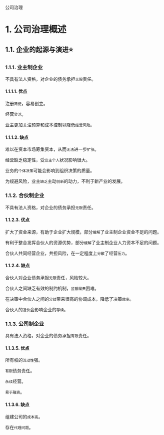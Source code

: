 公司治理

# 1. 公司治理概述

## 1.1. 企业的起源与演进:star: 

### 1.1.1. 业主制企业

不具有法人资格，对企业的债务承担`无限`责任。

#### 1.1.1.1. 优点

注册`简便`，容易创立。

经营`灵活`。

业主更加关注预算和成本控制以降低`经营风险`。

#### 1.1.1.2. 缺点

难以在资本市场筹集资本，从而`无法`进一步`扩张`。

经营缺乏稳定性，受`业主个人`状况影响很大。

业务的`个体决策`可能会影响到组织决策的质量。

为规避风险，业主`缺乏`主动`创新`的动力，不利于新产业的发展。

### 1.1.2. 合伙制企业

不具有法人资格，对企业的债务承担`无限`责任。

#### 1.1.2.3. 优点

扩大了资金来源，有助于企业扩大规模，部分`缓解`了业主制企业资金不足的问题。

有利于整合发挥合伙人的资源优势，部分`缓解`了业主制企业人力资本不足的问题。

合伙人共同经营企业，共担风险，在一定程度上`分散`了经营`压力`。

#### 1.1.2.4. 缺点

合伙人对企业债务承担`无限`责任，风险较大。

合伙人之间缺乏有效的制约机制，`监督履责`困难。

在决策中合伙人之间的`分歧`带来很高的协调成本，降低了决策`效率`。

合伙人的`退伙`会影响企业的`存续`。

### 1.1.3. 公司制企业

具有法人资格，对企业的债务承担`有限`责任。

#### 1.1.3.5. 优点

所有权的`流动性`强。

`有限`债务责任。

`永续`经营。

`易于融资`。

#### 1.1.3.6. 缺点

组建公司的`成本高`。

存在`代理问题`。
